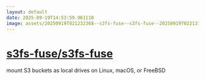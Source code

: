 ```yaml
---
layout: default
date: 2025-09-19T14:53:59.961110
image: assets/20250919T021232368--s3fs-fuse--s3fs-fuse--20250919T022131870--cropped.png
---
```


# [s3fs-fuse/s3fs-fuse](https://github.com/s3fs-fuse/s3fs-fuse)

mount S3 buckets as local drives on Linux, macOS, or FreeBSD
